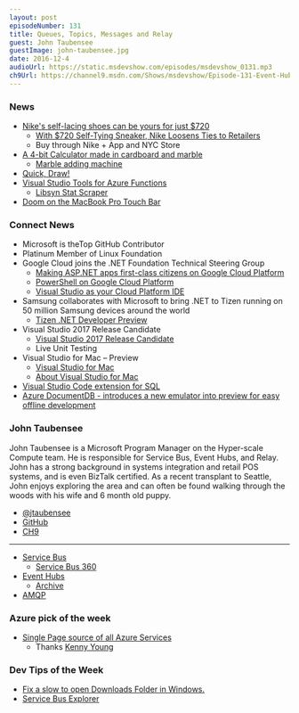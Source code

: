 ```yaml
---
layout: post
episodeNumber: 131
title: Queues, Topics, Messages and Relay
guest: John Taubensee
guestImage: john-taubensee.jpg
date: 2016-12-4
audioUrl: https://static.msdevshow.com/episodes/msdevshow_0131.mp3
ch9Url: https://channel9.msdn.com/Shows/msdevshow/Episode-131-Event-Hubs-Service-Bus--More-with-John-Taubensee
---
```


### News

 - [Nike's self-lacing shoes can be yours for just $720](http://usat.ly/2fTWO7f)
   - [With $720 Self-Tying Sneaker, Nike Loosens Ties to Retailers](http://www.wsj.com/articles/nike-trots-out-exclusives-to-sell-more-direct-1480597202)
   - Buy through Nike + App and NYC Store 
 - [A 4-bit Calculator made in cardboard and marble](https://lapinozz.github.io/learning/2016/11/19/calculator-with-caordboard-and-marbles.html)
   - [Marble adding machine](https://www.youtube.com/watch?v=GcDshWmhF4A)
 - [Quick, Draw!](https://quickdraw.withgoogle.com/)
 - [Visual Studio Tools for Azure Functions](https://blogs.msdn.microsoft.com/webdev/2016/12/01/visual-studio-tools-for-azure-functions)
   - [Libsyn Stat Scraper](https://github.com/ytechie/libsyn-stat-scraper)
 - [Doom on the MacBook Pro Touch Bar](http://www.iclarified.com/57924/doom-on-the-macbook-pro-touch-bar-video)
 
### Connect News

 - Microsoft is theTop GitHub Contributor
 - Platinum Member of Linux Foundation
 - Google Cloud joins the .NET Foundation Technical Steering Group
   - [Making ASP.NET apps first-class citizens on Google Cloud Platform](https://cloudplatform.googleblog.com/2016/08/making-ASP.NET-apps-first-class-citizens-on-Google-Cloud-Platform.html)
   - [PowerShell on Google Cloud Platform](https://cloud.google.com/powershell/)
   - [Visual Studio as your Cloud Platform IDE](https://cloud.google.com/visual-studio/)
 - Samsung collaborates with Microsoft to bring .NET to Tizen running on 50 million Samsung devices around the world
   - [Tizen .NET Developer Preview](http://www.aka.ms/tizen)
 - Visual Studio 2017 Release Candidate
   - [Visual Studio 2017 Release Candidate](https://www.visualstudio.com/vs/visual-studio-2017-rc/)
   - Live Unit Testing
 - Visual Studio for Mac – Preview
   - [Visual Studio for Mac](https://blogs.msdn.microsoft.com/visualstudio/2016/11/16/visual-studio-for-mac/)
   - [About Visual Studio for Mac](https://www.visualstudio.com/visual-studio-for-mac/)
 - [Visual Studio Code extension for SQL](https://marketplace.visualstudio.com/items?itemName=ms-mssql.mssql)
 - [Azure DocumentDB - introduces a new emulator into preview for easy offline development](https://docs.microsoft.com/en-us/azure/documentdb/documentdb-nosql-local-emulator)
 
### John Taubensee

John Taubensee is a Microsoft Program Manager on the Hyper-scale Compute team. He is responsible for Service Bus, Event Hubs, and Relay. John has a strong background in systems integration and retail POS systems, and is even BizTalk certified. As a recent transplant to Seattle, John enjoys exploring the area and can often be found walking through the woods with his wife and 6 month old puppy.

 - [@jtaubensee](https://twitter.com/jtaubensee)
 - [GitHub](https://github.com/jtaubensee)
 - [CH9](https://channel9.msdn.com/Events/Speakers/john-taubensee)

-----------------------------------------------------

 - [Service Bus](https://blogs.msdn.microsoft.com/servicebus/)
   - [Service Bus 360](http://www.servicebus360.com/)
 - [Event Hubs](https://blogs.msdn.microsoft.com/eventhubs/)
   - [Archive](https://docs.microsoft.com/en-us/azure/event-hubs/event-hubs-archive-overview)
 - [AMQP](https://en.wikipedia.org/wiki/Advanced_Message_Queuing_Protocol)

### Azure pick of the week

 - [Single Page source of all Azure Services](http://azureplatform.azurewebsites.net/en-us/)
   - Thanks [Kenny Young](https://twitter.com/KennyYoungTech/status/798983352569184256)

### Dev Tips of the Week

 - [Fix a slow to open Downloads Folder in Windows.](http://www.intowindows.com/fix-downloads-folder-opens-slowly-in-windows-10)
 - [Service Bus Explorer](https://github.com/paolosalvatori/ServiceBusExplorer)
